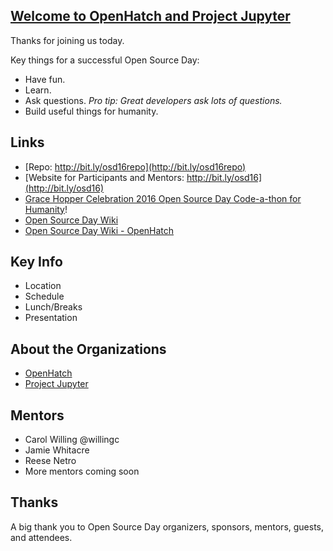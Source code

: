 <!--
.. link:
.. description:
.. tags: welcome, readme
.. date: 2016-10-05
.. title: Welcome
.. slug: welcome
-->
## [Welcome to OpenHatch and Project Jupyter](https://willingc.github.io/ghc-openhatch-2016/welcome/)

Thanks for joining us today.

Key things for a successful Open Source Day:

- Have fun.
- Learn.
- Ask questions. *Pro tip: Great developers ask lots of questions.*
- Build useful things for humanity.

##  Links

- [Repo:  http://bit.ly/osd16repo](http://bit.ly/osd16repo)
- [Website for Participants and Mentors:  http://bit.ly/osd16](http://bit.ly/osd16)
- [Grace Hopper Celebration 2016 Open Source Day Code-a-thon for Humanity](http://ghc.anitaborg.org/2016-attend/conference-overview/open-source-day/)!
- [Open Source Day Wiki](http://systers.org/wiki/communities/doku.php?id=wiki:ghc:ghc16:osd)
- [Open Source Day Wiki - OpenHatch](http://systers.org/wiki/communities/doku.php?id=wiki:ghc:ghc16:osd:openhatch)

## Key Info

- Location
- Schedule
- Lunch/Breaks
- Presentation

## About the Organizations

- [OpenHatch](https://openhatch.org)
- [Project Jupyter](https://jupyter.org)

## Mentors

- Carol Willing @willingc
- Jamie Whitacre
- Reese Netro
- More mentors coming soon

## Thanks

A big thank you to Open Source Day organizers, sponsors, mentors,
guests, and attendees.
